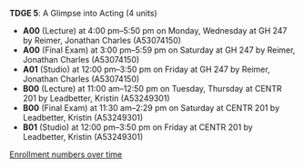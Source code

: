 **TDGE 5**: A Glimpse into Acting (4 units)

- **A00** (Lecture) at 4:00 pm–5:50 pm on Monday, Wednesday at GH 247 by Reimer, Jonathan Charles (A53074150)
- **A00** (Final Exam) at 3:00 pm–5:59 pm on Saturday at GH 247 by Reimer, Jonathan Charles (A53074150)
- **A01** (Studio) at 12:00 pm–3:50 pm on Friday at GH 247 by Reimer, Jonathan Charles (A53074150)
- **B00** (Lecture) at 11:00 am–12:50 pm on Tuesday, Thursday at CENTR 201 by Leadbetter, Kristin (A53249301)
- **B00** (Final Exam) at 11:30 am–2:29 pm on Saturday at CENTR 201 by Leadbetter, Kristin (A53249301)
- **B01** (Studio) at 12:00 pm–3:50 pm on Friday at CENTR 201 by Leadbetter, Kristin (A53249301)

[Enrollment numbers over time](./TDGE5.tsv)
